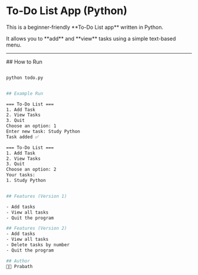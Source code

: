 # To-Do List App (Python)


This is a beginner-friendly \*\*To-Do List app\*\* written in Python.  

It allows you to \*\*add\*\* and \*\*view\*\* tasks using a simple text-based menu.

---

\## How to Run

```bash

python todo.py


## Example Run

=== To-Do List ===
1. Add Task
2. View Tasks
3. Quit
Choose an option: 1
Enter new task: Study Python
Task added ✅

=== To-Do List ===
1. Add Task
2. View Tasks
3. Quit
Choose an option: 2
Your tasks:
1. Study Python


## Features (Version 1)

- Add tasks
- View all tasks
- Quit the program

## Features (Version 2)
- Add tasks  
- View all tasks  
- Delete tasks by number  
- Quit the program

## Author
👨‍💻 Prabath





